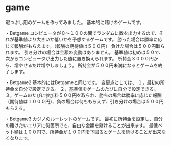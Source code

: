 # game

暇つぶし用のゲームを作ってみました。
基本的に賭けのゲームです。

・Betgame
コンピュータが０〜１００の間でランダムに数を出力するので、それが基準値より大きいか低いかを予想するゲームです。
勝った場合は勝率に応じて報酬がもらえます。（報酬の期待値は５００円）
負けた場合は５００円取られます。
引き分けの場合は金額の変動はありません。
基準値は初めは５０で、次からコンピュータが出力した値に置き換えられます。
所持金３０００円から、増やせるだけ増やしましょう。
所持金が５００円未満になるとゲームを終了します。

・Betgame2
基本的にはBetgameと同じです。
変更点としては、
１，最初の所持金を自分で設定できる。
２，基準値をゲームのたびに自分で設定できる。
３，ゲームのたびに参加料５００円を取られ、勝ちの場合は勝率に応じた報酬（期待値は１０００円）、負の場合は何ももらえず、引き分けの場合は５００円もらえる。

・Betgame3
カジノのルーレットのゲームです。
最初に所持金を設定し、自分の賭けたいエリアに何箇所でも、自由な金額を賭けることが出来ます。
最低ベット額は１００円で、所持金が１００円を下回るとゲームを続けることが出来なくなります。
